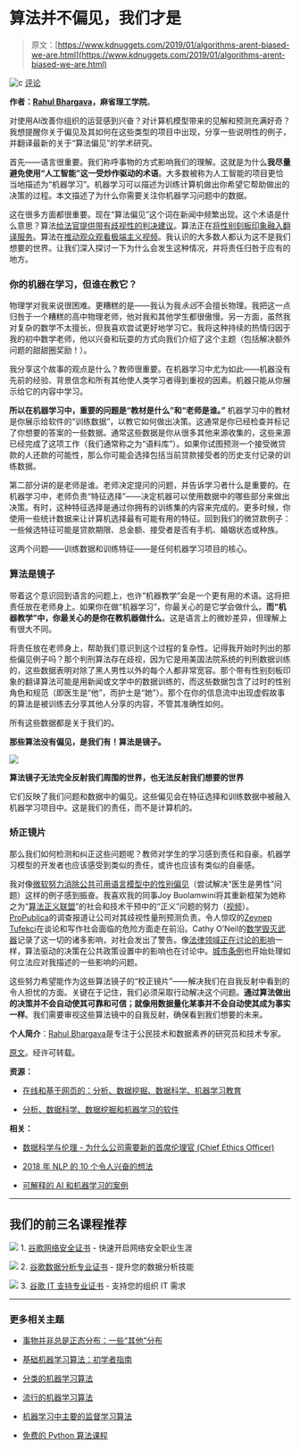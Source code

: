 # 算法并不偏见，我们才是

> 原文：[https://www.kdnuggets.com/2019/01/algorithms-arent-biased-we-are.html](https://www.kdnuggets.com/2019/01/algorithms-arent-biased-we-are.html)

![c](../Images/3d9c022da2d331bb56691a9617b91b90.png) [评论](#comments)

**作者：[Rahul Bhargava](https://www.media.mit.edu/people/rahulb/overview/)，麻省理工学院**。

对使用AI改善你组织的运营感到兴奋？对计算机模型带来的见解和预测充满好奇？我想提醒你关于偏见及其如何在这些类型的项目中出现，分享一些说明性的例子，并翻译最新的关于“算法偏见”的学术研究。

首先——语言很重要。我们称呼事物的方式影响我们的理解。这就是为什么**我尽量避免使用“人工智能”这一受炒作驱动的术语**。大多数被称为人工智能的项目更恰当地描述为“机器学习”。机器学习可以描述为训练计算机做出你希望它帮助做出的决策的过程。本文描述了为什么你需要关注你机器学习问题中的数据。

这在很多方面都很重要。现在“算法偏见”这个词在新闻中频繁出现。这个术语是什么意思？算法[给法官提供带有歧视性的判决建议](https://www.propublica.org/article/machine-bias-risk-assessments-in-criminal-sentencing)。算法正在[将性别刻板印象融入翻译服务](http://mashable.com/2017/11/30/google-translate-sexism/)。算法在[推动观众观看极端主义视频](https://twitter.com/zeynep/status/917370470579822598)。我认识的大多数人都认为这不是我们想要的世界。让我们深入探讨一下为什么会发生这种情况，并将责任归咎于应有的地方。

### 你的机器在学习，但谁在教它？

物理学对我来说很困难。更糟糕的是——我认为我*永远*不会擅长物理。我把这一点归咎于一个糟糕的高中物理老师，他对我和其他学生都很傲慢。另一方面，虽然我对复杂的数学不太擅长，但我喜欢尝试更好地学习它。我将这种持续的热情归因于我的初中数学老师，他以兴奋和玩耍的方式向我们介绍了这个主题（包括解决额外问题的甜甜圈奖励！）。

我分享这个故事的观点是什么？教师很重要。在机器学习中尤为如此——机器没有先前的经验、背景信念和所有其他使人类学习者得到重视的因素。机器只能从你展示给它的内容中学习。

**所以在机器学习中，重要的问题是“教材是什么”和“老师是谁。”** 机器学习中的教材是你展示给软件的“训练数据”，以教它如何做出决策。这通常是你已经检查并标记了你想要的答案的一些数据。通常这些数据是你从很多其他来源收集的，这些来源已经完成了这项工作（我们通常称之为“语料库”）。如果你试图预测一个接受微贷款的人还款的可能性，那么你可能会选择包括当前贷款接受者的历史支付记录的训练数据。

第二部分讲的是老师是谁。老师决定提问的问题，并告诉学习者什么是重要的。在机器学习中，老师负责“特征选择”——决定机器可以使用数据中的哪些部分来做出决策。有时，这种特征选择是通过你拥有的训练集的内容来完成的。更多时候，你使用一些统计数据来让计算机选择最有可能有用的特征。回到我们的微贷款例子：一些候选特征可能是贷款期限、总金额、接受者是否有手机、婚姻状态或种族。

这两个问题——训练数据和训练特征——是任何机器学习项目的核心。

### 算法是镜子

带着这个意识回到语言的问题上，也许“机器教学”会是一个更有用的术语。这将把责任放在老师身上。如果你在做“机器学习”，你最关心的是它学会做什么。**而“机器教学”中，你最关心的是你在教机器做什么**。这是语言上的微妙差异，但理解上有很大不同。

将责任放在老师身上，帮助我们意识到这个过程的复杂性。记得我开始时列出的那些偏见例子吗？那个判刑算法存在歧视，因为它是用美国法院系统的判刑数据训练的，这些数据表明对除了黑人男性以外的每个人都非常宽容。那个带有性别刻板印象的翻译算法可能是用新闻或文学中的数据训练的，而这些数据包含了过时的性别角色和规范（即医生是“他”，而护士是“她”）。那个在你的信息流中出现虚假故事的算法是被训练去分享其他人分享的内容，不管其准确性如何。

所有这些数据都是关于我们的。

**那些算法没有偏见，是我们有！算法是镜子。**

![](../Images/07623c5d75a367f0c5d8fc2bcaa5bea5.png)

**算法镜子无法完全反射我们周围的世界，也无法反射我们想要的世界**

它们反映了我们问题和数据中的偏见。这些偏见会在特征选择和训练数据中被融入机器学习项目中。这是我们的责任，而不是计算机的。

### 矫正镜片

那么我们如何检测和纠正这些问题呢？教师对学生的学习感到责任和自豪。机器学习模型的开发者也应该感受到类似的责任，或许也应该有类似的自豪感。

我对像[微软努力消除公共可用语言模型中的性别偏见](https://www.technologyreview.com/s/602025/how-vector-space-mathematics-reveals-the-hidden-sexism-in-language/)（尝试解决“医生是男性”问题）这样的例子感到振奋。我喜欢我的同事Joy Buolamwini将其重新框架为她称之为“[算法正义联盟](https://www.ajlunited.org/)”的社会和技术干预中的“正义”问题的努力（[视频](https://www.ted.com/talks/joy_buolamwini_how_i_m_fighting_bias_in_algorithms)）。[ProPublica](https://www.propublica.org/)的调查报道让公司对其歧视性量刑预测负责。令人惊叹的[Zeynep Tufekci](https://www.ted.com/talks/zeynep_tufekci_we_re_building_a_dystopia_just_to_make_people_click_on_ads)在谈论和写作社会面临的危险方面走在前沿。Cathy O’Neil的[数学毁灭武器](https://weaponsofmathdestructionbook.com/)记录了这一切的诸多影响，对社会发出了警告。像[法律领域正在讨论的影响](https://scholarship.law.duke.edu/cgi/viewcontent.cgi?referer=&httpsredir=1&article=1315&context=dltr)一样，算法驱动的决策在公共政策设置中的影响也在讨论中。[城市条例](https://www.propublica.org/article/new-york-city-moves-to-create-accountability-for-algorithms)也开始处理如何立法应对我描述的一些影响的问题。

这些努力希望能作为这些算法镜子的“校正镜片”——解决我们在自我反射中看到的令人担忧的方面。关键在于记住，我们必须采取行动解决这个问题。**通过算法做出的决策并不会自动使其可靠和可信；就像用数据量化某事并不会自动使其成为事实一样**。我们需要审视这些算法镜中的自我反射，确保看到我们想要的未来。

**个人简介**：[Rahul Bhargava](https://www.media.mit.edu/people/rahulb/overview/)是专注于公民技术和数据素养的研究员和技术专家。

[原文](https://medium.com/mit-media-lab/the-algorithms-arent-biased-we-are-a691f5f6f6f2)。经许可转载。

**资源：**

+   [在线和基于网页的：分析、数据挖掘、数据科学、机器学习教育](https://www.kdnuggets.com/education/online.html)

+   [分析、数据科学、数据挖掘和机器学习的软件](https://www.kdnuggets.com/software/index.html)

**相关：**

+   [数据科学与伦理 - 为什么公司需要新的首席伦理官 (Chief Ethics Officer)](https://www.kdnuggets.com/2019/01/data-science-ethics.html)

+   [2018 年 NLP 的 10 个令人兴奋的想法](https://www.kdnuggets.com/2019/01/10-exciting-ideas-2018-nlp.html)

+   [可解释的 AI 和机器学习的案例](https://www.kdnuggets.com/2018/12/explainable-ai-machine-learning.html)

* * *

## 我们的前三名课程推荐

![](../Images/0244c01ba9267c002ef39d4907e0b8fb.png) 1\. [谷歌网络安全证书](https://www.kdnuggets.com/google-cybersecurity) - 快速开启网络安全职业生涯

![](../Images/e225c49c3c91745821c8c0368bf04711.png) 2\. [谷歌数据分析专业证书](https://www.kdnuggets.com/google-data-analytics) - 提升您的数据分析技能

![](../Images/0244c01ba9267c002ef39d4907e0b8fb.png) 3\. [谷歌 IT 支持专业证书](https://www.kdnuggets.com/google-itsupport) - 支持您的组织 IT 需求

* * *

### 更多相关主题

+   [事物并非总是正态分布：一些“其他”分布](https://www.kdnuggets.com/2023/01/things-arent-always-normal-distributions.html)

+   [基础机器学习算法：初学者指南](https://www.kdnuggets.com/2021/05/essential-machine-learning-algorithms-beginners.html)

+   [分类的机器学习算法](https://www.kdnuggets.com/2022/03/machine-learning-algorithms-classification.html)

+   [流行的机器学习算法](https://www.kdnuggets.com/2022/05/popular-machine-learning-algorithms.html)

+   [机器学习中主要的监督学习算法](https://www.kdnuggets.com/2022/06/primary-supervised-learning-algorithms-used-machine-learning.html)

+   [免费的 Python 算法课程](https://www.kdnuggets.com/2022/09/free-algorithms-python-course.html)
